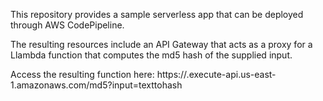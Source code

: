 This repository provides a sample serverless app that can be deployed through AWS CodePipeline.

The resulting resources include an API Gateway that acts as a proxy for a Llambda function that computes the md5 hash of the supplied input.

Access the resulting function here: https://<APIGATEWAYID>.execute-api.us-east-1.amazonaws.com/md5?input=texttohash
